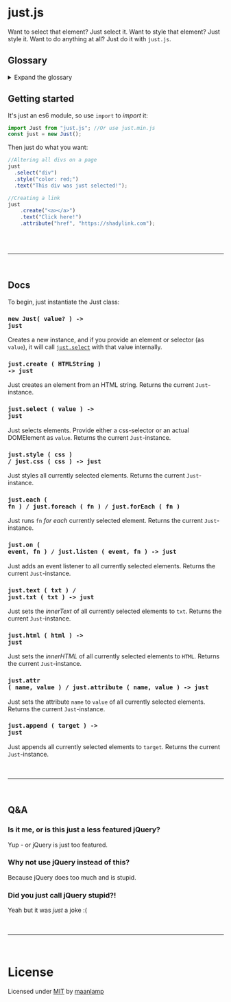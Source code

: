 # just.js
Want to select that element? Just select it. Want to style that element? Just style it. Want to do anything at all? Just do it with `just.js`.

## Glossary
<details>
	<summary>Expand the glossary</summary>

- [just.js](#justjs)
	- [Glossary](#glossary)
	- [Getting started](#getting-started)
	- [Docs](#docs)
		- [<code>new Just( value? ) -> just</code>](#codenew-just-value----justcode)
		- [<code>just.create ( HTMLString ) -> just</code>](#codejustcreate--htmlstring----justcode)
		- [<code>just.select ( value ) -> just</code>](#codejustselect--value----justcode)
		- [<code>just.style ( css ) / just.css ( css ) -> just</code>](#codejuststyle--css---justcss--css----justcode)
		- [<code>just.each ( fn ) / just.foreach ( fn ) / just.forEach ( fn )</code>](#codejusteach--fn---justforeach--fn---justforeach--fn-code)
		- [<code>just.on ( event, fn ) / just.listen ( event, fn ) -> just</code>](#codejuston--event-fn---justlisten--event-fn----justcode)
		- [<code>just.text ( txt ) / just.txt ( txt ) -> just</code>](#codejusttext--txt---justtxt--txt----justcode)
		- [<code>just.html ( html ) -> just</code>](#codejusthtml--html----justcode)
		- [<code>just.attr ( name, value ) / just.attribute ( name, value ) -> just</code>](#codejustattr--name-value---justattribute--name-value----justcode)
		- [<code>just.append ( target ) -> just</code>](#codejustappend--target----justcode)
	- [Q&A](#qa)
		- [Is it me, or is this just a less featured jQuery?](#is-it-me-or-is-this-just-a-less-featured-jquery)
		- [Why not use jQuery instead of this?](#why-not-use-jquery-instead-of-this)
		- [Did you just call jQuery stupid?!](#did-you-just-call-jquery-stupid)
- [License](#license)

</details>

## Getting started
It's just an es6 module, so use `import` to _import_ it:
```js
import Just from "just.js"; //Or use just.min.js
const just = new Just();
```
Then just do what you want:
```js
//Altering all divs on a page
just
  .select("div")
  .style("color: red;")
  .text("This div was just selected!");

//Creating a link
just
	.create("<a></a>")
	.text("Click here!")
	.attribute("href", "https://shadylink.com");
```
<br/>
<br/>

---
<br/>

## Docs
To begin, just instantiate the Just class:
### <code>new Just( value? ) -> just</code>
Creates a new instance, and if you provide an element or selector (as `value`), it will call [`just.select`](#justselect--value----just) with that value internally.

### <code>just.create ( HTMLString ) -> just</code>
Just creates an element from an HTML string. Returns the current `Just`-instance.

### <code>just.select ( value ) -> just</code>
Just selects elements. Provide either a css-selector or an actual DOMElement as `value`. Returns the current `Just`-instance.

### <code>just.style ( css ) / just.css ( css ) -> just</code>
Just styles all currently selected elements. Returns the current `Just`-instance.

### <code>just.each ( fn ) / just.foreach ( fn ) / just.forEach ( fn )</code>
Just runs `fn` _for each_ currently selected element. Returns the current `Just`-instance.

### <code>just.on ( event, fn ) / just.listen ( event, fn ) -> just</code>
Just adds an event listener to all currently selected elements. Returns the current `Just`-instance.

### <code>just.text ( txt ) / just.txt ( txt ) -> just</code>
Just sets the _innerText_ of all currently selected elements to `txt`. Returns the current `Just`-instance.

### <code>just.html ( html ) -> just</code>
Just sets the _innerHTML_ of all currently selected elements to `HTML`. Returns the current `Just`-instance.

### <code>just.attr ( name, value ) / just.attribute ( name, value ) -> just</code>
Just sets the attribute `name` to `value` of all currently selected elements. Returns the current `Just`-instance.

### <code>just.append ( target ) -> just</code>
Just appends all currently selected elements to `target`. Returns the current `Just`-instance.
<br/>
<br/>
<br/>

---
<br/>

## Q&A
### Is it me, or is this just a less featured jQuery?
Yup - or jQuery is just too featured.

### Why not use jQuery instead of this?
Because jQuery does too much and is stupid.

### Did you just call jQuery stupid?!
Yeah but it was _just_ a joke :(
<br/>
<br/>
<br/>

---
<br/>

# License
Licensed under [MIT](LICENSE) by [maanlamp](https://github.com/maanlamp)